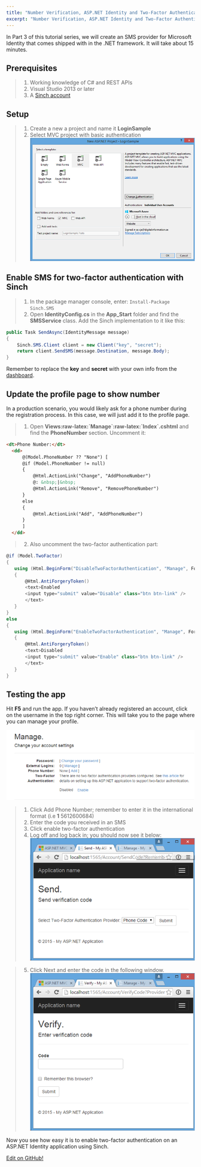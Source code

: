 ```yaml
---
title: "Number Verification, ASP.NET Identity and Two-Factor Authentication - Part 3"
excerpt: "Number Verification, ASP.NET Identity and Two-Factor Authentication - Part 3 In this tutorial you learn how to create an SMS provider for Microsoft Identity that comes shipped with in the .NET framework."
---
```

In Part 3 of this tutorial series, we will create an SMS provider for Microsoft Identity that comes shipped with in the .NET framework. It will take about 15 minutes.

## Prerequisites

> 1.  Working knowledge of C\# and REST APIs
> 2.  Visual Studio 2013 or later
> 3.  A [Sinch account](https://portal.sinch.com/#/signup)

## Setup

> 1.  Create a new a project and name it **LoginSample**
> 2.  Select MVC project with basic authentication
![greateproject.png](images/71e9132-greateproject.png)

## Enable SMS for two-factor authentication with Sinch

> 1.  In the package manager console, enter: `Install-Package Sinch.SMS`
> 2.  Open **IdentityConfig.cs** in the **App_Start** folder and find the **SMSService** class. Add the Sinch implementation to it like this:

```csharp
public Task SendAsync(IdentityMessage message)
{
    Sinch.SMS.Client client = new Client("key", "secret");
    return client.SendSMS(message.Destination, message.Body);
}
```

Remember to replace the **key** and **secret** with your own info from the [dashboard](https://portal.sinch.com/#/login).

## Update the profile page to show number

In a production scenario, you would likely ask for a phone number during the registration process. In this case, we will just add it to the profile page.

> 1.  Open **Views:raw-latex:\`Manage\`:raw-latex:\`Index\`.cshtml** and find the **PhoneNumber** section. Uncomment it:

```html
<dt>Phone Number:</dt>
  <dd>
      @(Model.PhoneNumber ?? "None") [
      @if (Model.PhoneNumber != null)
      {
          @Html.ActionLink("Change", "AddPhoneNumber")
          @: &nbsp;|&nbsp;
          @Html.ActionLink("Remove", "RemovePhoneNumber")
      }
      else
      {
          @Html.ActionLink("Add", "AddPhoneNumber")
      }
      ]
  </dd>
```

> 2.  Also uncomment the two-factor authentication part:

```csharp
@if (Model.TwoFactor)
{
   using (Html.BeginForm("DisableTwoFactorAuthentication", "Manage", FormMethod.Post, new { @class = "form-horizontal", role = "form" }))
   {
       @Html.AntiForgeryToken()
       <text>Enabled
       <input type="submit" value="Disable" class="btn btn-link" />
       </text>
   }
}
else
{
   using (Html.BeginForm("EnableTwoFactorAuthentication", "Manage", FormMethod.Post, new { @class = "form-horizontal", role = "form" }))
   {
       @Html.AntiForgeryToken()
       <text>Disabled
       <input type="submit" value="Enable" class="btn btn-link" />
       </text>
   }
}
```

## Testing the app

Hit **F5** and run the app. If you haven’t already registered an account, click on the username in the top right corner. This will take you to the page where you can manage your profile.

![profilepage.png](images/712798b-profilepage.png)

> 1.  Click Add Phone Number; remember to enter it in the international format (i.e **1** 5612600684)
> 2.  Enter the code you received in an SMS
> 3.  Click enable two-factor authentication
> 4.  Log off and log back in; you should now see it below:
![entercode.png](images/5acd775-entercode.png)

> 5.  Click Next and enter the code in the following window.
![verifycode.png](images/e594c3a-verifycode.png)

Now you see how easy it is to enable two-factor authentication on an ASP.NET Identity application using Sinch.

<a class="gitbutton pill" target="_blank" href="https://github.com/sinch/docs/blob/master/docs/tutorials/net/number-verification-aspnet-identity-and-two-factor-authentication-part-3.md"><span class="fab fa-github"></span>Edit on GitHub!</a>